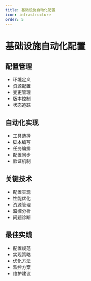 ```yaml
---
title: 基础设施自动化配置
icon: infrastructure
order: 5
---
```


# 基础设施自动化配置

## 配置管理
- 环境定义
- 资源配置
- 变更管理
- 版本控制
- 状态追踪

## 自动化实现
- 工具选择
- 脚本编写
- 任务编排
- 配置同步
- 验证机制

## 关键技术
- 配置实现
- 性能优化
- 资源管理
- 监控分析
- 问题诊断

## 最佳实践
- 配置规范
- 实现策略
- 优化方法
- 监控方案
- 维护建议
